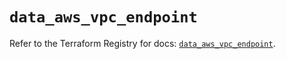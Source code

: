 # `data_aws_vpc_endpoint`

Refer to the Terraform Registry for docs: [`data_aws_vpc_endpoint`](https://registry.terraform.io/providers/hashicorp/aws/6.7.0/docs/data-sources/vpc_endpoint).
